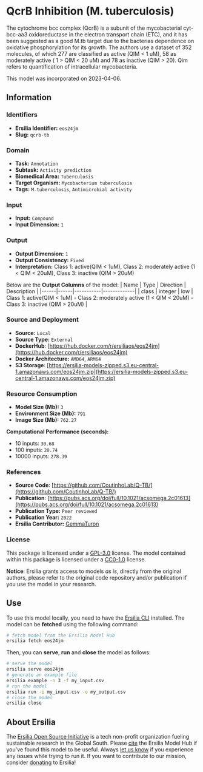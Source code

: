# QcrB Inhibition (M. tuberculosis)

The cytochrome bcc complex (QcrB) is a subunit of the mycobacterial cyt-bcc-aa3 oxidoreductase in the electron transport chain (ETC), and it has been suggested as a good M.tb target due to the bacterias dependence on oxidative phosphorylation for its growth. The authors use a dataset of 352 molecules, of which 277 are classified as active (QIM < 1 uM), 58 as moderately active ( 1 > QIM < 20 uM) and 78 as inactive (QIM > 20). Qim refers to quantification of intracellular mycobacteria.

This model was incorporated on 2023-04-06.

## Information
### Identifiers
- **Ersilia Identifier:** `eos24jm`
- **Slug:** `qcrb-tb`

### Domain
- **Task:** `Annotation`
- **Subtask:** `Activity prediction`
- **Biomedical Area:** `Tuberculosis`
- **Target Organism:** `Mycobacterium tuberculosis`
- **Tags:** `M.tuberculosis`, `Antimicrobial activity`

### Input
- **Input:** `Compound`
- **Input Dimension:** `1`

### Output
- **Output Dimension:** `1`
- **Output Consistency:** `Fixed`
- **Interpretation:** Class 1: active(QIM < 1uM), Class 2: moderately active (1 < QIM < 20uM), Class 3: inactive (QIM > 20uM)

Below are the **Output Columns** of the model:
| Name | Type | Direction | Description |
|------|------|-----------|-------------|
| class | integer | low | Class 1: active(QIM < 1uM) - Class 2: moderately active (1 < QIM < 20uM) - Class 3: inactive (QIM > 20uM) |


### Source and Deployment
- **Source:** `Local`
- **Source Type:** `External`
- **DockerHub**: [https://hub.docker.com/r/ersiliaos/eos24jm](https://hub.docker.com/r/ersiliaos/eos24jm)
- **Docker Architecture:** `AMD64`, `ARM64`
- **S3 Storage**: [https://ersilia-models-zipped.s3.eu-central-1.amazonaws.com/eos24jm.zip](https://ersilia-models-zipped.s3.eu-central-1.amazonaws.com/eos24jm.zip)

### Resource Consumption
- **Model Size (Mb):** `3`
- **Environment Size (Mb):** `791`
- **Image Size (Mb):** `762.27`

**Computational Performance (seconds):**
- 10 inputs: `30.68`
- 100 inputs: `20.74`
- 10000 inputs: `278.39`

### References
- **Source Code**: [https://github.com/CoutinhoLab/Q-TB/](https://github.com/CoutinhoLab/Q-TB/)
- **Publication**: [https://pubs.acs.org/doi/full/10.1021/acsomega.2c01613](https://pubs.acs.org/doi/full/10.1021/acsomega.2c01613)
- **Publication Type:** `Peer reviewed`
- **Publication Year:** `2022`
- **Ersilia Contributor:** [GemmaTuron](https://github.com/GemmaTuron)

### License
This package is licensed under a [GPL-3.0](https://github.com/ersilia-os/ersilia/blob/master/LICENSE) license. The model contained within this package is licensed under a [CC0-1.0](LICENSE) license.

**Notice**: Ersilia grants access to models _as is_, directly from the original authors, please refer to the original code repository and/or publication if you use the model in your research.


## Use
To use this model locally, you need to have the [Ersilia CLI](https://github.com/ersilia-os/ersilia) installed.
The model can be **fetched** using the following command:
```bash
# fetch model from the Ersilia Model Hub
ersilia fetch eos24jm
```
Then, you can **serve**, **run** and **close** the model as follows:
```bash
# serve the model
ersilia serve eos24jm
# generate an example file
ersilia example -n 3 -f my_input.csv
# run the model
ersilia run -i my_input.csv -o my_output.csv
# close the model
ersilia close
```

## About Ersilia
The [Ersilia Open Source Initiative](https://ersilia.io) is a tech non-profit organization fueling sustainable research in the Global South.
Please [cite](https://github.com/ersilia-os/ersilia/blob/master/CITATION.cff) the Ersilia Model Hub if you've found this model to be useful. Always [let us know](https://github.com/ersilia-os/ersilia/issues) if you experience any issues while trying to run it.
If you want to contribute to our mission, consider [donating](https://www.ersilia.io/donate) to Ersilia!
